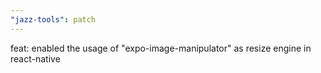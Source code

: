 ```yaml
---
"jazz-tools": patch
---
```


feat: enabled the usage of "expo-image-manipulator" as resize engine in react-native

